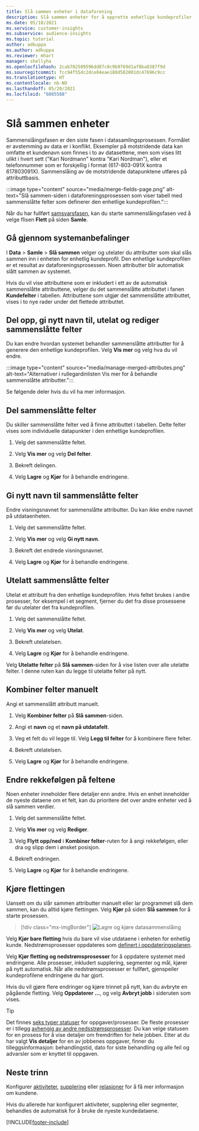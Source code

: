 ```yaml
---
title: Slå sammen enheter i dataforening
description: Slå sammen enheter for å opprette enhetlige kundeprofiler.
ms.date: 05/10/2021
ms.service: customer-insights
ms.subservice: audience-insights
ms.topic: tutorial
author: adkuppa
ms.author: adkuppa
ms.reviewer: mhart
manager: shellyha
ms.openlocfilehash: 2cab702509596dd87c0c9b9769d1af8ba8387f9d
ms.sourcegitcommit: fcc94f55dc2dce84eae188d582801dc47696c9cc
ms.translationtype: HT
ms.contentlocale: nb-NO
ms.lasthandoff: 05/20/2021
ms.locfileid: "6085588"
---
```

# <a name="merge-entities"></a>Slå sammen enheter

Sammenslåingsfasen er den siste fasen i datasamlingsprosessen. Formålet er avstemming av data er i konflikt. Eksempler på motstridende data kan omfatte et kundenavn som finnes i to av datasettene, men som vises litt ulikt i hvert sett ("Kari Nordmann" kontra "Kari Nordman"), eller et telefonnummer som er forskjellig i format (617-803-091X kontra 617803091X). Sammenslåing av de motstridende datapunktene utføres på attributtbasis.

:::image type="content" source="media/merge-fields-page.png" alt-text="Slå sammen-siden i dataforeningsprosessen som viser tabell med sammenslåtte felter som definerer den enhetlige kundeprofilen.":::

Når du har fullført [samsvarsfasen](match-entities.md), kan du starte sammenslåingsfasen ved å velge flisen **Flett** på siden **Samle**.

## <a name="review-system-recommendations"></a>Gå gjennom systemanbefalinger

I **Data** > **Samle** > **Slå sammen** velger og utelater du attributter som skal slås sammen inn i enheten for enhetlig kundeprofil. Den enhetlige kundeprofilen er et resultat av dataforeningsprosessen. Noen attributter blir automatisk slått sammen av systemet.

Hvis du vil vise attributtene som er inkludert i ett av de automatisk sammenslåtte attributtene, velger du det sammenslåtte attributtet i fanen **Kundefelter** i tabellen. Attributtene som utgjør det sammenslåtte attributtet, vises i to nye rader under det flettede attributtet.

## <a name="separate-rename-exclude-and-edit-merged-fields"></a>Del opp, gi nytt navn til, utelat og rediger sammenslåtte felter

Du kan endre hvordan systemet behandler sammenslåtte attributter for å generere den enhetlige kundeprofilen. Velg **Vis mer** og velg hva du vil endre.

:::image type="content" source="media/manage-merged-attributes.png" alt-text="Alternativer i rullegardinlisten Vis mer for å behandle sammenslåtte attributter.":::

Se følgende deler hvis du vil ha mer informasjon.

## <a name="separate-merged-fields"></a>Del sammenslåtte felter

Du skiller sammenslåtte felter ved å finne attributtet i tabellen. Delte felter vises som individuelle datapunkter i den enhetlige kundeprofilen. 

1. Velg det sammenslåtte feltet.
  
1. Velg **Vis mer** og velg **Del felter**.
 
1. Bekreft delingen.

1. Velg **Lagre** og **Kjør** for å behandle endringene.

## <a name="rename-merged-fields"></a>Gi nytt navn til sammenslåtte felter

Endre visningsnavnet for sammenslåtte attributter. Du kan ikke endre navnet på utdataenheten.

1. Velg det sammenslåtte feltet.
  
1. Velg **Vis mer** og velg **Gi nytt navn**.

1. Bekreft det endrede visningsnavnet. 

1. Velg **Lagre** og **Kjør** for å behandle endringene.

## <a name="exclude-merged-fields"></a>Utelatt sammenslåtte felter

Utelat et attributt fra den enhetlige kundeprofilen. Hvis feltet brukes i andre prosesser, for eksempel i et segment, fjerner du det fra disse prosessene før du utelater det fra kundeprofilen. 

1. Velg det sammenslåtte feltet.
  
1. Velg **Vis mer** og velg **Utelat**.

1. Bekreft utelatelsen.

1. Velg **Lagre** og **Kjør** for å behandle endringene. 

Velg **Utelatte felter** på **Slå sammen**-siden for å vise listen over alle utelatte felter. I denne ruten kan du legge til utelatte felter på nytt.

## <a name="manually-combine-fields"></a>Kombiner felter manuelt

Angi et sammenslått attributt manuelt. 

1. Velg **Kombiner felter** på **Slå sammen**-siden.

1. Angi et **navn** og et **navn på utdatafelt**.

1. Veg et felt du vil legge til. Velg **Legg til felter** for å kombinere flere felter.

1. Bekreft utelatelsen.

1. Velg **Lagre** og **Kjør** for å behandle endringene. 

## <a name="change-the-order-of-fields"></a>Endre rekkefølgen på feltene

Noen enheter inneholder flere detaljer enn andre. Hvis en enhet inneholder de nyeste dataene om et felt, kan du prioritere det over andre enheter ved å slå sammen verdier.

1. Velg det sammenslåtte feltet.
  
1. Velg **Vis mer** og velg **Rediger**.

1. Velg **Flytt opp/ned** i **Kombiner felter**-ruten for å angi rekkefølgen, eller dra og slipp dem i ønsket posisjon.

1. Bekreft endringen.

1. Velg **Lagre** og **Kjør** for å behandle endringene.

## <a name="run-your-merge"></a>Kjøre flettingen

Uansett om du slår sammen attributter manuelt eller lar programmet slå dem sammen, kan du alltid kjøre flettingen. Velg **Kjør** på siden **Slå sammen** for å starte prosessen.

> [!div class="mx-imgBorder"]
> ![Lagre og kjøre datasammenslåing](media/configure-data-merge-save-run.png "Lagre og kjøre datasammenslåing")

Velg **Kjør bare fletting** hvis du bare vil vise utdataene i enheten for enhetlig kunde. Nedstrømsprosesser oppdateres som [definert i oppdateringsplanen](system.md#schedule-tab).

Velg **Kjør fletting og nedstrømsprosesser** for å oppdatere systemet med endringene. Alle prosesser, inkludert supplering, segmenter og mål, kjører på nytt automatisk. Når alle nedstrømsprosesser er fullført, gjenspeiler kundeprofilene endringene du har gjort.

Hvis du vil gjøre flere endringer og kjøre trinnet på nytt, kan du avbryte en pågående fletting. Velg **Oppdaterer ...**, og velg **Avbryt jobb** i sideruten som vises.

> [!TIP]
> Det finnes [seks typer statuser](system.md#status-types) for oppgaver/prosesser. De fleste prosesser er i tillegg [avhengig av andre nedsstrømsprosesser](system.md#refresh-policies). Du kan velge statusen for en prosess for å vise detaljer om fremdriften for hele jobben. Etter at du har valgt **Vis detaljer** for en av jobbenes oppgaver, finner du tilleggsinformasjon: behandlingstid, dato for siste behandling og alle feil og advarsler som er knyttet til oppgaven.

## <a name="next-step"></a>Neste trinn

Konfigurer [aktiviteter](activities.md), [supplering](enrichment-hub.md) eller [relasjoner](relationships.md) for å få mer informasjon om kundene.

Hvis du allerede har konfigurert aktiviteter, supplering eller segmenter, behandles de automatisk for å bruke de nyeste kundedataene.

[!INCLUDE[footer-include](../includes/footer-banner.md)]

